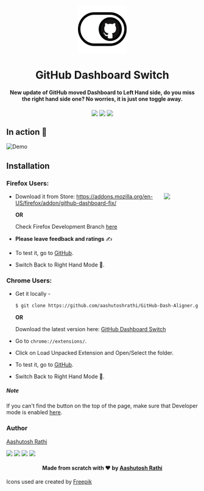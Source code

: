 <p align="center"><img src="img/icon-128x128.png" align="center" width="128"></p>
<h1 align="center">GitHub Dashboard Switch</h1>
<h4 align="center">New update of GitHub moved Dashboard to Left Hand side, do you miss the right hand side one?
No worries, it is just one toggle away.</h4>

<p align="center">
<img src="https://img.shields.io/github/repo-size/aashutoshrathi/GitHub-Dash-Aligner.svg?style=for-the-badge" align="center">
<img src="http://forthebadge.com/images/badges/uses-js.svg" align="center">
<img src="http://forthebadge.com/images/badges/makes-people-smile.svg" align="center">
</p>


## In action :movie_camera:

![Demo](https://media.giphy.com/media/cC9Ue36fPJrQ8VtUBP/giphy.gif)


## Installation

### Firefox Users:

[<img src="https://upload.wikimedia.org/wikipedia/commons/thumb/6/67/Firefox_Logo%2C_2017.svg/2000px-Firefox_Logo%2C_2017.svg.png" align="right" width="90">](https://addons.mozilla.org/en-US/firefox/addon/github-dashboard-fix/)

 - Download it from Store: https://addons.mozilla.org/en-US/firefox/addon/github-dashboard-fix/

   **OR**
   
   Check Firefox Development Branch [here](https://github.com/aashutoshrathi/GitHub-Dash-Aligner/tree/firefox)

 - **Please leave feedback and ratings** ✍️
 - To test it, go to [GitHub](https://www.github.com).
 - Switch Back to Right Hand Mode :rocket:.

### Chrome Users:

 - Get it locally -
   ```sh
   $ git clone https://github.com/aashutoshrathi/GitHub-Dash-Aligner.git
   ```

   **OR**

   Download the latest version here: [GitHub Dashboard Switch](https://github.com/aashutoshrathi/GitHub-Dash-Aligner/archive/master.zip)

 - Go to `chrome://extensions/`.
 - Click on Load Unpacked Extension and Open/Select the folder.


 - To test it, go to [GitHub](https://www.github.com).
 - Switch Back to Right Hand Mode :rocket:.


##### Note

If you can't find the button on the top of the page, make sure that Developer mode is enabled [here](https://developer.chrome.com/extensions/faq#faq-dev-01).


### Author

[Aashutosh Rathi](https://github.com/aashutoshrathi)

[<img src="https://image.flaticon.com/icons/svg/185/185961.svg" width="35" padding="10">](https://twitter.com/AashutoshRathi)
[<img src="https://image.flaticon.com/icons/svg/185/185964.svg" width="35" padding="10">](https://linkedin.com/in/aashutoshrathi)
[<img src="https://image.flaticon.com/icons/svg/185/185981.svg" width="35" padding="10">](https://www.facebook.com/aashutoshrathi)
[<img src="https://image.flaticon.com/icons/svg/985/985680.svg" width="35" padding="10">](https://www.paypal.me/AashutoshRathi)

<h4 align="center"> Made from scratch with ❤ by <a href="https://github.com/aashutoshrathi">Aashutosh Rathi</a></h4>

Icons used are created by [Freepik](https://www.flaticon.com/authors/freepik)
